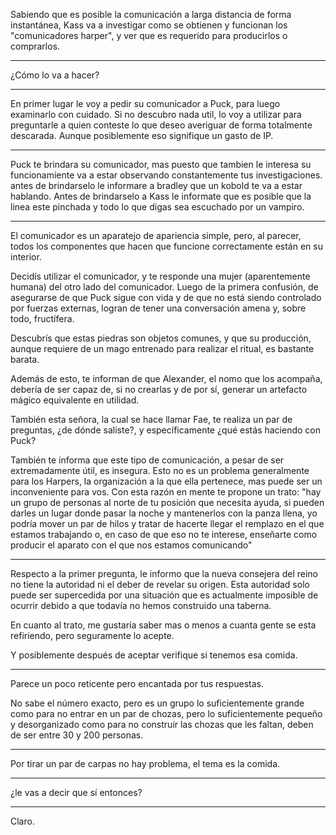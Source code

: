 Sabiendo que es posible la comunicación a larga distancia de forma instantánea, Kass va a investigar como se obtienen y funcionan los "comunicadores harper", y ver que es requerido para producirlos o comprarlos.

---

¿Cómo lo va a hacer?

---

En primer lugar le voy a pedir su comunicador a Puck, para luego examinarlo con cuidado. Si no descubro nada util, lo voy a utilizar para preguntarle a quien conteste lo que deseo averiguar de forma totalmente descarada. Aunque posiblemente eso signifique un gasto de IP.

---

Puck te brindara su comunicador, mas puesto que tambien le interesa su funcionamiente va a estar observando constantemente tus investigaciones. antes de brindarselo le informare a bradley que un kobold te va a estar hablando.
Antes de brindarselo a Kass le informate que es posible que la linea este pinchada y todo lo que digas sea escuchado por un vampiro. 

---

El comunicador es un aparatejo de apariencia simple, pero, al parecer, todos los componentes que hacen que funcione correctamente están en su interior.

Decidís utilizar el comunicador, y te responde una mujer (aparentemente humana) del otro lado del comunicador. Luego de la primera confusión, de asegurarse de que Puck sigue con vida y de que no está siendo controlado por fuerzas externas, logran de tener una conversación amena y, sobre todo, fructífera.

Descubrís que estas piedras son objetos comunes, y que su producción, aunque requiere de un mago entrenado para realizar el ritual, es bastante barata.

Además de esto, te informan de que Alexander, el nomo que los acompaña, debería de ser capaz de, si no crearlas y de por sí, generar un artefacto mágico equivalente en utilidad.

También esta señora, la cual se hace llamar Fae, te realiza un par de preguntas, ¿de dónde saliste?, y específicamente ¿qué estás haciendo con Puck?

También te informa que este tipo de comunicación, a pesar de ser extremadamente útil, es insegura. Esto no es un problema generalmente para los Harpers, la organización a la que ella pertenece, mas puede ser un inconveniente para vos. Con esta razón en mente te propone un trato: "hay un grupo de personas al norte de tu posición que necesita ayuda, si pueden darles un lugar donde pasar la noche y mantenerlos con la panza llena, yo podría mover un par de hilos y tratar de hacerte llegar el remplazo en el que estamos trabajando o, en caso de que eso no te interese, enseñarte como producir el aparato con el que nos estamos comunicando"

---

Respecto a la primer pregunta, le informo que la nueva consejera del reino no tiene la autoridad ni el deber de revelar su origen. Esta autoridad solo puede ser supercedida por una situación que es actualmente imposible de ocurrir debido a que todavía no hemos construido una taberna.

En cuanto al trato, me gustaría saber mas o menos a cuanta gente se esta refiriendo, pero seguramente lo acepte.

Y posiblemente después de aceptar verifique si tenemos esa comida.

---

Parece un poco reticente pero encantada por tus respuestas.

No sabe el número exacto, pero es un grupo lo suficientemente grande como para no entrar en un par de chozas, pero lo suficientemente pequeño y desorganizado como para no construir las chozas que les faltan, deben de ser entre 30 y 200 personas.

---

Por tirar un par de carpas no hay problema, el tema es la comida.

---

¿le vas a decir que sí entonces?

---

Claro.